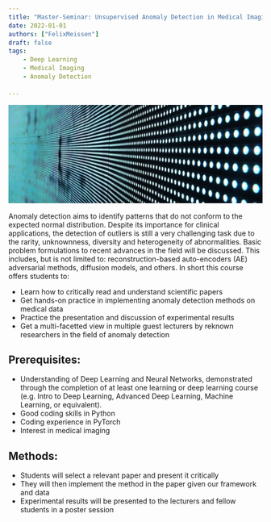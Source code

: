 ```yaml
---
title: "Master-Seminar: Unsupervised Anomaly Detection in Medical Imaging"
date: 2022-01-01
authors: ["FelixMeissen"]
draft: false
tags:
    - Deep Learning
    - Medical Imaging
    - Anomaly Detection

---
```

![cover image](./cover.jpg)

Anomaly detection aims to identify patterns that do not conform to the expected normal distribution.
Despite its importance for clinical applications, the detection of outliers is still a very challenging task due to the
rarity, unknownness, diversity and heterogeneity of abnormalities.
Basic problem formulations to recent advances in the field will be discussed.
This includes, but is not limited to: reconstruction-based
auto-encoders (AE) adversarial methods, diffusion models, and others.
In short this course offers students to:
 - Learn how to critically read and understand scientific papers
 - Get hands-on practice in implementing anomaly detection methods on medical data
 - Practice the presentation and discussion of experimental results
 - Get a multi-facetted view in multiple guest lecturers by reknown researchers in the field of anomaly detection
## Prerequisites:
 - Understanding of Deep Learning and Neural Networks, demonstrated through the completion of at least one learning or deep learning course (e.g. Intro to Deep Learning, Advanced Deep Learning, Machine Learning, or equivalent).
 - Good coding skills in Python
 - Coding experience in PyTorch
 - Interest in medical imaging

 ## Methods:
 - Students will select a relevant paper and present it critically
 - They will then implement the method in the paper given our framework and data
 - Experimental results will be presented to the lecturers and fellow students in a poster session

<!-- ## Preliminary meeting
A preliminary meeting will take place on 31st of January, 2023 at 11:30 on zoom with the following details: https://tum-conf.zoom.us/j/69075883519 

Meeting ID: 690 7588 3519 \
Passcode: 850155  -->
